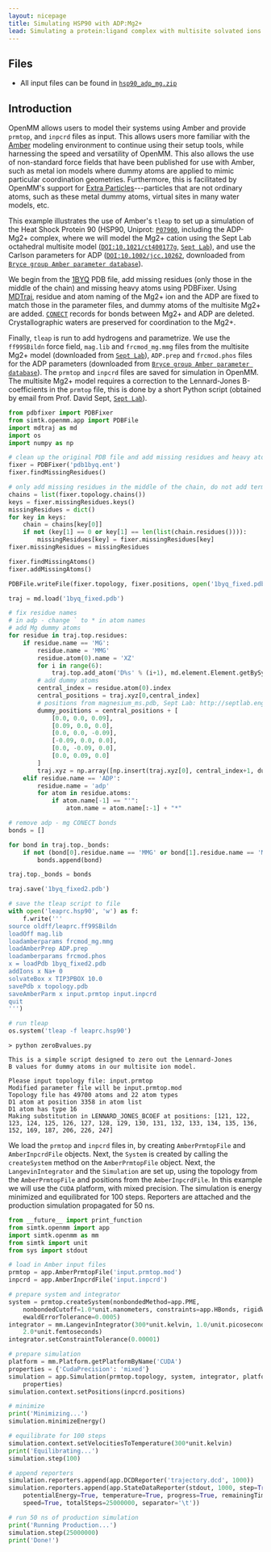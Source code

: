 ```yaml
---
layout: nicepage
title: Simulating HSP90 with ADP:Mg2+
lead: Simulating a protein:ligand complex with multisite solvated ions
---
```


## Files

* All input files can be found in [`hsp90_adp_mg.zip`](files/hsp90_adp_mg.zip)

## Introduction

OpenMM allows users to model their systems using Amber and provide `prmtop`, and `inpcrd` files as input.
This allows users more familiar with the [Amber](http://ambermd.org) modeling environment to continue using their setup tools, while harnessing the speed and versatility of OpenMM. This also allows the use of non-standard force fields that have been published for use with Amber, such as metal ion models where dummy atoms are applied to mimic particular coordination geometries.
Furthermore, this is facilitated by OpenMM's support for [Extra Particles](http://docs.openmm.org/7.1.0/userguide/application.html#adding-or-removing-extra-particles)---particles that are not ordinary atoms, such as these metal dummy atoms, virtual sites in many water models, etc.

This example illustrates the use of Amber's `tleap` to set up a simulation of the Heat Shock Protein 90 (HSP90, Uniprot: [`P07900`](http://www.uniprot.org/uniprot/P07900), including the ADP-Mg2+ complex, where we will model the Mg2+ cation using the Sept Lab octahedral multisite model ([`DOI:10.1021/ct400177g`](https://doi.org/10.1021/ct400177g), [`Sept Lab`](http://septlab.engin.umich.edu/multisite-ions.html)), and use the Carlson parameters for ADP ([`DOI:10.1002/jcc.10262`](https://doi.org/10.1002/jcc.10262), downloaded from [`Bryce group Amber parameter database`](http://research.bmh.manchester.ac.uk/bryce/amber)).

We begin from the [1BYQ](https://www.rcsb.org/pdb/explore.do?structureId=1BYQ) PDB file, add missing residues (only those in the middle of the chain) and missing heavy atoms using PDBFixer.
Using [MDTraj](http://mdtraj.org), residue and atom naming of the Mg2+ ion and the ADP are fixed to match those in the parameter files, and dummy atoms of the multisite Mg2+ are added.
[`CONECT`](http://www.wwpdb.org/documentation/file-format-content/format33/sect10.html#CONECT) records for bonds between Mg2+ and ADP are deleted.
Crystallographic waters are preserved for coordination to the Mg2+.

Finally, `tleap` is run to add hydrogens and parametrize. We use the `ff99SBildn` force field, `mag.lib` and `frcmod_mg.mmg` files from the multisite Mg2+ model (downloaded from [`Sept Lab`](http://septlab.engin.umich.edu/multisite-ions.html)), `ADP.prep` and `frcmod.phos` files for the ADP parameters (downloaded from [`Bryce group Amber parameter database`](http://research.bmh.manchester.ac.uk/bryce/amber)). The `prmtop` and `inpcrd` files are saved for simulation in OpenMM.
The multisite Mg2+ model requires a correction to the Lennard-Jones B-coefficients in the `prmtop` file, this is done by a short Python script (obtained by email from Prof. David Sept, [`Sept Lab`](http://septlab.engin.umich.edu)).
```python
from pdbfixer import PDBFixer
from simtk.openmm.app import PDBFile
import mdtraj as md
import os
import numpy as np

# clean up the original PDB file and add missing residues and heavy atoms
fixer = PDBFixer('pdb1byq.ent')
fixer.findMissingResidues()

# only add missing residues in the middle of the chain, do not add terminal ones
chains = list(fixer.topology.chains())
keys = fixer.missingResidues.keys()
missingResidues = dict()
for key in keys:
    chain = chains[key[0]]
    if not (key[1] == 0 or key[1] == len(list(chain.residues()))):
        missingResidues[key] = fixer.missingResidues[key]
fixer.missingResidues = missingResidues

fixer.findMissingAtoms()
fixer.addMissingAtoms()

PDBFile.writeFile(fixer.topology, fixer.positions, open('1byq_fixed.pdb', 'w'))

traj = md.load('1byq_fixed.pdb')

# fix residue names
# in adp - change ` to * in atom names
# add Mg dummy atoms
for residue in traj.top.residues:
    if residue.name == 'MG':
        residue.name = 'MMG'
        residue.atom(0).name = 'XZ'
        for i in range(6):
            traj.top.add_atom('D%s' % (i+1), md.element.Element.getBySymbol('Mg'), residue)
        # add dummy atoms
        central_index = residue.atom(0).index
        central_positions = traj.xyz[0,central_index]
        # positions from magnesium_ms.pdb, Sept Lab: http://septlab.engin.umich.edu/multisite-ions.html
        dummy_positions = central_positions + [
            [0.0, 0.0, 0.09],
            [0.09, 0.0, 0.0],
            [0.0, 0.0, -0.09],
            [-0.09, 0.0, 0.0],
            [0.0, -0.09, 0.0],
            [0.0, 0.09, 0.0]
        ]    
        traj.xyz = np.array([np.insert(traj.xyz[0], central_index+1, dummy_positions, axis=0)])    
    elif residue.name == 'ADP':
        residue.name = 'adp'
        for atom in residue.atoms:
            if atom.name[-1] == "'":
                atom.name = atom.name[:-1] + "*"

# remove adp - mg CONECT bonds
bonds = []

for bond in traj.top._bonds:
    if not (bond[0].residue.name == 'MMG' or bond[1].residue.name == 'MMG'):
        bonds.append(bond)

traj.top._bonds = bonds

traj.save('1byq_fixed2.pdb')

# save the tleap script to file
with open('leaprc.hsp90', 'w') as f:
    f.write('''
source oldff/leaprc.ff99SBildn
loadOff mag.lib
loadamberparams frcmod_mg.mmg
loadAmberPrep ADP.prep
loadamberparams frcmod.phos
x = loadPdb 1byq_fixed2.pdb
addIons x Na+ 0
solvateBox x TIP3PBOX 10.0
savePdb x topology.pdb
saveAmberParm x input.prmtop input.inpcrd
quit
''')

# run tleap
os.system('tleap -f leaprc.hsp90')
```

```
> python zeroBvalues.py

This is a simple script designed to zero out the Lennard-Jones
B values for dummy atoms in our multisite ion model.

Please input topology file: input.prmtop
Modified parameter file will be input.prmtop.mod
Topology file has 49700 atoms and 22 atom types
D1 atom at position 3358 in atom list
D1 atom has type 16
Making substitution in LENNARD_JONES_BCOEF at positions: [121, 122, 123, 124, 125, 126, 127, 128, 129, 130, 131, 132, 133, 134, 135, 136, 152, 169, 187, 206, 226, 247]
```
We load the `prmtop` and `inpcrd` files in, by creating `AmberPrmtopFile` and `AmberInpcrdFile` objects. Next, the `System` is created by calling the `createSystem` method on the `AmberPrmtopFile` object. Next, the `LangevinIntegrator` and the `Simulation` are set up, using the topology from the `AmberPrmtopFile` and positions from the `AmberInpcrdFile`. In this example we will use the `CUDA` platform, with mixed precision. The simulation is energy minimized and equilibrated for 100 steps. Reporters are attached and the production simulation propagated for 50 ns.
```python
from __future__ import print_function
from simtk.openmm import app
import simtk.openmm as mm
from simtk import unit
from sys import stdout

# load in Amber input files
prmtop = app.AmberPrmtopFile('input.prmtop.mod')
inpcrd = app.AmberInpcrdFile('input.inpcrd')

# prepare system and integrator
system = prmtop.createSystem(nonbondedMethod=app.PME,
    nonbondedCutoff=1.0*unit.nanometers, constraints=app.HBonds, rigidWater=True,
    ewaldErrorTolerance=0.0005)
integrator = mm.LangevinIntegrator(300*unit.kelvin, 1.0/unit.picoseconds,
    2.0*unit.femtoseconds)
integrator.setConstraintTolerance(0.00001)

# prepare simulation
platform = mm.Platform.getPlatformByName('CUDA')
properties = {'CudaPrecision': 'mixed'}
simulation = app.Simulation(prmtop.topology, system, integrator, platform,
    properties)
simulation.context.setPositions(inpcrd.positions)

# minimize
print('Minimizing...')
simulation.minimizeEnergy()

# equilibrate for 100 steps
simulation.context.setVelocitiesToTemperature(300*unit.kelvin)
print('Equilibrating...')
simulation.step(100)

# append reporters
simulation.reporters.append(app.DCDReporter('trajectory.dcd', 1000))
simulation.reporters.append(app.StateDataReporter(stdout, 1000, step=True,
    potentialEnergy=True, temperature=True, progress=True, remainingTime=True,
    speed=True, totalSteps=25000000, separator='\t'))

# run 50 ns of production simulation
print('Running Production...')
simulation.step(25000000)
print('Done!')
```
